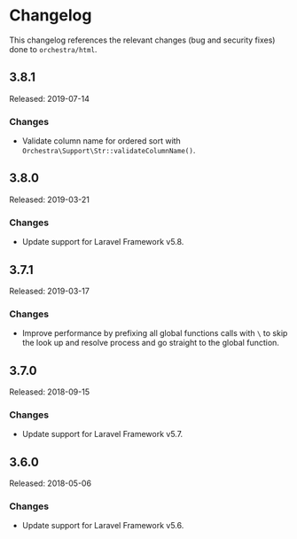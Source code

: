 # Changelog

This changelog references the relevant changes (bug and security fixes) done to `orchestra/html`.

## 3.8.1

Released: 2019-07-14

### Changes

* Validate column name for ordered sort with `Orchestra\Support\Str::validateColumnName()`.

## 3.8.0

Released: 2019-03-21

### Changes

* Update support for Laravel Framework v5.8.

## 3.7.1

Released: 2019-03-17

### Changes

* Improve performance by prefixing all global functions calls with `\` to skip the look up and resolve process and go straight to the global function.

## 3.7.0

Released: 2018-09-15

### Changes

* Update support for Laravel Framework v5.7.

## 3.6.0

Released: 2018-05-06

### Changes

* Update support for Laravel Framework v5.6.

